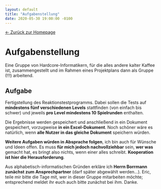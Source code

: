 ```yaml
---
layout: default
title: "Aufgabenstellung"
date: 2020-05-30 19:00:00 -0100
---
```

<a href="/Reaktionszeit">&larr; Zurück zur Homepage</a>
# Aufgabenstellung

Eine Gruppe von Hardcore-Informatikern, für die alles andere kalter Kaffee ist, zusammengestellt und im Rahmen eines Projektplans dann als Gruppe (!!!) arbeitend.

## Aufgabe
Fertigstellung des Reaktionstestprogramms. Dabei sollen die Tests auf **mindestens fünf verschiedenen Levels** stattfinden (von einfach bis schwer) und jeweils **pro Level mindestens 10 Spielrunden** enthalten.

Die Ergebnisse werden gespeichert und anschließend in ein Dokument gespeichert, vorzugweise **in ein Excel-Dokument**. Noch schöner wäre es natürlich, wenn **alle Nutzer in das gleiche Dokument** speichern würden.

**Weitere Aufgaben würden in Absprache folgen**, ich bin auch für Wünsche und Ideen offen. Es muss **für mich jedoch nachvollziehbar** sein, **wer was** gemacht hat, es bringt also nichts, wenn einer alles schreibt. **Kooperation ist hier die Herausforderung**.

Aus alphabetisch-informatischen Gründen erkläre ich **Herrn Borrmann zunächst zum Ansprechpartner** (darf später abgewählt werden...). Eric, teile mir bitte die Tage mit, wer in dieser Gruppe mitarbeiten möchte; entsprechend meldet ihr euch auch bitte zunächst bei ihm. Danke.

